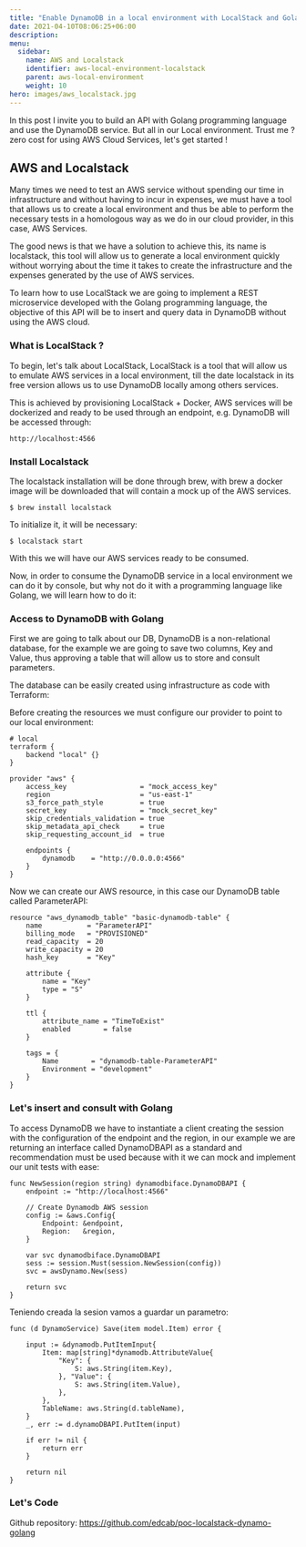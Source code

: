 ```yaml
---
title: "Enable DynamoDB in a local environment with LocalStack and Golang"
date: 2021-04-10T08:06:25+06:00
description: 
menu:
  sidebar:
    name: AWS and Localstack
    identifier: aws-local-environment-localstack
    parent: aws-local-environment
    weight: 10
hero: images/aws_localstack.jpg
---
```


In this post I invite you to build an API with Golang programming language and use the DynamoDB service. But all in our Local environment. Trust me ? zero cost for using AWS Cloud Services, let's get started !

## AWS and Localstack

Many times we need to test an AWS service without spending our time in infrastructure and without having to incur in expenses, we must have a tool that allows us to create a local environment and thus be able to perform the necessary tests in a homologous way as we do in our cloud provider, in this case, AWS Services.

The good news is that we have a solution to achieve this, its name is localstack, this tool will allow us to generate a local environment quickly without worrying about the time it takes to create the infrastructure and the expenses generated by the use of AWS services.

To learn how to use LocalStack we are going to implement a REST microservice developed with the Golang programming language, the objective of this API will be to insert and query data in DynamoDB without using the AWS cloud.

### What is LocalStack ?

To begin, let's talk about LocalStack, LocalStack is a tool that will allow us to emulate AWS services in a local environment, till the date localstack in its free version allows us to use DynamoDB locally among others services.

This is achieved by provisioning LocalStack + Docker, AWS services will be dockerized and ready to be used through an endpoint, e.g. DynamoDB will be accessed through:

    http://localhost:4566

### Install Localstack

The localstack installation will be done through brew, with brew a docker image will be downloaded that will contain a mock up of the AWS services.

    $ brew install localstack

To initialize it, it will be necessary:

    $ localstack start

With this we will have our AWS services ready to be consumed.

Now, in order to consume the DynamoDB service in a local environment we can do it by console, but why not do it with a programming language like Golang, we will learn how to do it:

### Access to DynamoDB with Golang

First we are going to talk about our DB, DynamoDB is a non-relational database, for the example we are going to save two columns, Key and Value, thus approving a table that will allow us to store and consult parameters.

The database can be easily created using infrastructure as code with Terraform:

Before creating the resources we must configure our provider to point to our local environment:

    # local
    terraform {
        backend "local" {}
    }

    provider "aws" {
        access_key                  = "mock_access_key"
        region                      = "us-east-1"
        s3_force_path_style         = true
        secret_key                  = "mock_secret_key"
        skip_credentials_validation = true
        skip_metadata_api_check     = true
        skip_requesting_account_id  = true

        endpoints {
            dynamodb    = "http://0.0.0.0:4566"
        }
    }

Now we can create our AWS resource, in this case our DynamoDB table called ParameterAPI:

    resource "aws_dynamodb_table" "basic-dynamodb-table" {
        name           = "ParameterAPI"
        billing_mode   = "PROVISIONED"
        read_capacity  = 20
        write_capacity = 20
        hash_key       = "Key"

        attribute {
            name = "Key"
            type = "S"
        }

        ttl {
            attribute_name = "TimeToExist"
            enabled        = false
        }

        tags = {
            Name        = "dynamodb-table-ParameterAPI"
            Environment = "development"
        }
    }

### Let's insert and consult with Golang

To access DynamoDB we have to instantiate a client creating the session with the configuration of the endpoint and the region, in our example we are returning an interface called DynamoDBAPI as a standard and recommendation must be used because with it we can mock and implement our unit tests with ease:

    func NewSession(region string) dynamodbiface.DynamoDBAPI {
        endpoint := "http://localhost:4566"

        // Create Dynamodb AWS session
        config := &aws.Config{
            Endpoint: &endpoint,
            Region:   &region,
        }

        var svc dynamodbiface.DynamoDBAPI
        sess := session.Must(session.NewSession(config))
        svc = awsDynamo.New(sess)

        return svc
    }

Teniendo creada la sesion vamos a guardar un parametro: 

    func (d DynamoService) Save(item model.Item) error {

        input := &dynamodb.PutItemInput{
            Item: map[string]*dynamodb.AttributeValue{
                "Key": {
                    S: aws.String(item.Key),
                }, "Value": {
                    S: aws.String(item.Value),
                },
            },
            TableName: aws.String(d.tableName),
        }
        _, err := d.dynamoDBAPI.PutItem(input)

        if err != nil {
            return err
        }

        return nil
    }

### Let's Code
Github repository: https://github.com/edcab/poc-localstack-dynamo-golang

